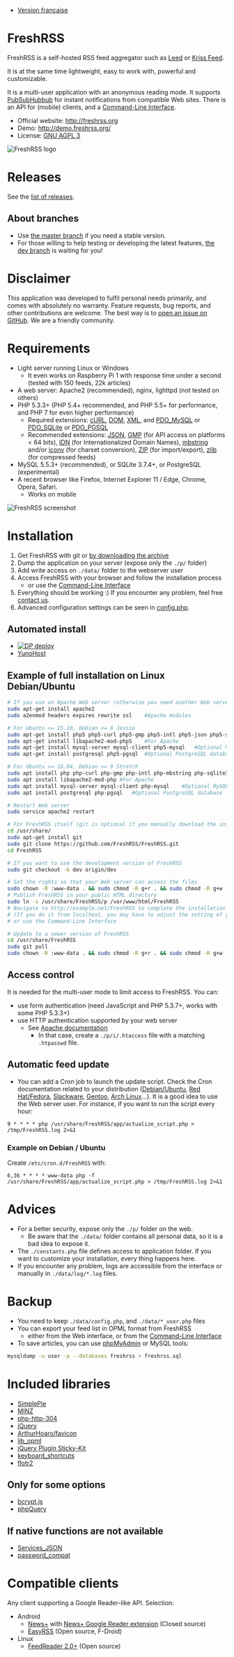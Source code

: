 * [Version française](README.fr.md)

# FreshRSS
FreshRSS is a self-hosted RSS feed aggregator such as [Leed](http://projet.idleman.fr/leed/) or [Kriss Feed](http://tontof.net/kriss/feed/).

It is at the same time lightweight, easy to work with, powerful and customizable.

It is a multi-user application with an anonymous reading mode.
It supports [PubSubHubbub](https://code.google.com/p/pubsubhubbub/) for instant notifications from compatible Web sites.
There is an API for (mobile) clients, and a [Command-Line Interface](./cli/README.md).

* Official website: http://freshrss.org
* Demo: http://demo.freshrss.org/
* License: [GNU AGPL 3](http://www.gnu.org/licenses/agpl-3.0.html)

![FreshRSS logo](./doc/FreshRSS-logo.png)

# Releases
See the [list of releases](../../releases).

## About branches
* Use [the master branch](https://github.com/FreshRSS/FreshRSS/tree/master/) if you need a stable version.
* For those willing to help testing or developing the latest features, [the dev branch](https://github.com/FreshRSS/FreshRSS/tree/dev) is waiting for you!

# Disclaimer
This application was developed to fulfil personal needs primarily, and comes with absolutely no warranty.
Feature requests, bug reports, and other contributions are welcome. The best way is to [open an issue on GitHub](https://github.com/FreshRSS/FreshRSS/issues).
We are a friendly community.

# Requirements
* Light server running Linux or Windows
	* It even works on Raspberry Pi 1 with response time under a second (tested with 150 feeds, 22k articles)
* A web server: Apache2 (recommended), nginx, lighttpd (not tested on others)
* PHP 5.3.3+ (PHP 5.4+ recommended, and PHP 5.5+ for performance, and PHP 7 for even higher performance)
	* Required extensions: [cURL](http://php.net/curl), [DOM](http://php.net/dom), [XML](http://php.net/xml), and [PDO_MySQL](http://php.net/pdo-mysql) or [PDO_SQLite](http://php.net/pdo-sqlite) or [PDO_PGSQL](http://php.net/pdo-pgsql)
	* Recommended extensions: [JSON](http://php.net/json), [GMP](http://php.net/gmp) (for API access on platforms < 64 bits), [IDN](http://php.net/intl.idn) (for Internationalized Domain Names), [mbstring](http://php.net/mbstring) and/or [iconv](http://php.net/iconv) (for charset conversion), [ZIP](http://php.net/zip) (for import/export), [zlib](http://php.net/zlib) (for compressed feeds)
* MySQL 5.5.3+ (recommended), or SQLite 3.7.4+, or PostgreSQL (experimental)
* A recent browser like Firefox, Internet Explorer 11 / Edge, Chrome, Opera, Safari.
	* Works on mobile

![FreshRSS screenshot](./doc/FreshRSS-screenshot.png)

# Installation
1. Get FreshRSS with git or [by downloading the archive](https://github.com/FreshRSS/FreshRSS/archive/master.zip)
2. Dump the application on your server (expose only the `./p/` folder)
3. Add write access on `./data/` folder to the webserver user
4. Access FreshRSS with your browser and follow the installation process
	* or use the [Command-Line Interface](./cli/README.md)
5. Everything should be working :) If you encounter any problem, feel free [contact us](https://github.com/FreshRSS/FreshRSS/issues).
6. Advanced configuration settings can be seen in [config.php](./data/config.default.php).

## Automated install
* [![DP deploy](https://raw.githubusercontent.com/DFabric/DPlatform-ShellCore/gh-pages/img/deploy.png)](https://dfabric.github.io/DPlatform-ShellCore)
* [YunoHost](https://github.com/YunoHost-Apps/freshrss_ynh)

## Example of full installation on Linux Debian/Ubuntu
```sh
# If you use an Apache Web server (otherwise you need another Web server)
sudo apt-get install apache2
sudo a2enmod headers expires rewrite ssl	#Apache modules

# For Ubuntu <= 15.10, Debian <= 8 Jessie
sudo apt-get install php5 php5-curl php5-gmp php5-intl php5-json php5-sqlite
sudo apt-get install libapache2-mod-php5	#For Apache
sudo apt-get install mysql-server mysql-client php5-mysql	#Optional MySQL database
sudo apt-get install postgresql php5-pgsql	#Optional PostgreSQL database

# For Ubuntu >= 16.04, Debian >= 9 Stretch
sudo apt install php php-curl php-gmp php-intl php-mbstring php-sqlite3 php-xml php-zip
sudo apt install libapache2-mod-php	#For Apache
sudo apt install mysql-server mysql-client php-mysql	#Optional MySQL database
sudo apt install postgresql php-pgsql	#Optional PostgreSQL database

# Restart Web server
sudo service apache2 restart

# For FreshRSS itself (git is optional if you manually download the installation files)
cd /usr/share/
sudo apt-get install git
sudo git clone https://github.com/FreshRSS/FreshRSS.git
cd FreshRSS

# If you want to use the development version of FreshRSS
sudo git checkout -b dev origin/dev

# Set the rights so that your Web server can access the files
sudo chown -R :www-data . && sudo chmod -R g+r . && sudo chmod -R g+w ./data/
# Publish FreshRSS in your public HTML directory
sudo ln -s /usr/share/FreshRSS/p /var/www/html/FreshRSS
# Navigate to http://example.net/FreshRSS to complete the installation
# (If you do it from localhost, you may have to adjust the setting of your public address later)
# or use the Command-Line Interface

# Update to a newer version of FreshRSS
cd /usr/share/FreshRSS
sudo git pull
sudo chown -R :www-data . && sudo chmod -R g+r . && sudo chmod -R g+w ./data/
```

## Access control
It is needed for the multi-user mode to limit access to FreshRSS. You can:
* use form authentication (need JavaScript and PHP 5.3.7+, works with some PHP 5.3.3+)
* use HTTP authentication supported by your web server
	* See [Apache documentation](http://httpd.apache.org/docs/trunk/howto/auth.html)
		* In that case, create a `./p/i/.htaccess` file with a matching `.htpasswd` file.

## Automatic feed update
* You can add a Cron job to launch the update script.
Check the Cron documentation related to your distribution ([Debian/Ubuntu](https://help.ubuntu.com/community/CronHowto), [Red Hat/Fedora](https://fedoraproject.org/wiki/Administration_Guide_Draft/Cron), [Slackware](http://docs.slackware.com/fr:slackbook:process_control?#cron), [Gentoo](https://wiki.gentoo.org/wiki/Cron), [Arch Linux](https://wiki.archlinux.org/index.php/Cron)…).
It is a good idea to use the Web server user.
For instance, if you want to run the script every hour:

```
9 * * * * php /usr/share/FreshRSS/app/actualize_script.php > /tmp/FreshRSS.log 2>&1
```

### Example on Debian / Ubuntu
Create `/etc/cron.d/FreshRSS` with:

```
6,36 * * * * www-data php -f /usr/share/FreshRSS/app/actualize_script.php > /tmp/FreshRSS.log 2>&1
```


# Advices
* For a better security, expose only the `./p/` folder on the web.
	* Be aware that the `./data/` folder contains all personal data, so it is a bad idea to expose it.
* The `./constants.php` file defines access to application folder. If you want to customize your installation, every thing happens here.
* If you encounter any problem, logs are accessible from the interface or manually in `./data/log/*.log` files.


# Backup
* You need to keep `./data/config.php`, and `./data/*_user.php` files
* You can export your feed list in OPML format from FreshRSS
	* either from the Web interface, or from the [Command-Line Interface](./cli/README.md)
* To save articles, you can use [phpMyAdmin](http://www.phpmyadmin.net) or MySQL tools:

```bash
mysqldump -u user -p --databases freshrss > freshrss.sql
```


# Included libraries
* [SimplePie](http://simplepie.org/)
* [MINZ](https://github.com/marienfressinaud/MINZ)
* [php-http-304](http://alexandre.alapetite.fr/doc-alex/php-http-304/)
* [jQuery](http://jquery.com/)
* [ArthurHoaro/favicon](https://github.com/ArthurHoaro/favicon)
* [lib_opml](https://github.com/marienfressinaud/lib_opml)
* [jQuery Plugin Sticky-Kit](http://leafo.net/sticky-kit/)
* [keyboard_shortcuts](http://www.openjs.com/scripts/events/keyboard_shortcuts/)
* [flotr2](http://www.humblesoftware.com/flotr2)

## Only for some options
* [bcrypt.js](https://github.com/dcodeIO/bcrypt.js)
* [phpQuery](http://code.google.com/p/phpquery/)

## If native functions are not available
* [Services_JSON](http://pear.php.net/pepr/pepr-proposal-show.php?id=198)
* [password_compat](https://github.com/ircmaxell/password_compat)


# Compatible clients
Any client supporting a Google Reader-like API. Selection:

* Android
	* [News+](https://play.google.com/store/apps/details?id=com.noinnion.android.newsplus) with [News+ Google Reader extension](https://play.google.com/store/apps/details?id=com.noinnion.android.newsplus.extension.google_reader) (Closed source)
	* [EasyRSS](https://github.com/Alkarex/EasyRSS) (Open source, F-Droid)
* Linux
	* [FeedReader 2.0+](https://jangernert.github.io/FeedReader/) (Open source)
